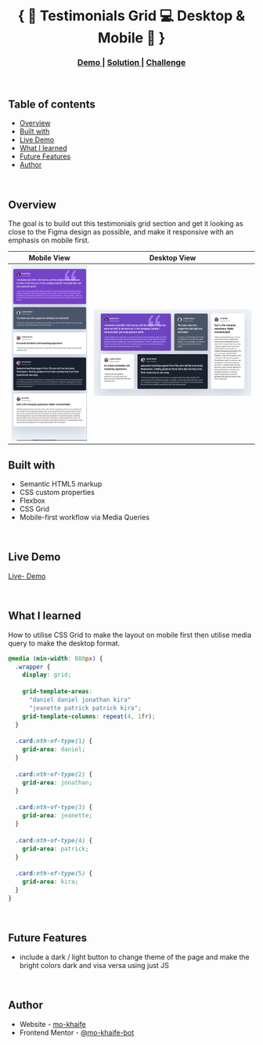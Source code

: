 <h1 align="center">{ 💬 Testimonials Grid 💻 Desktop & Mobile 📱 }</h1>

<div align="center">
  <h3>
    <a href="https://mo-khaife-bot.github.io/Testimonials-Grid-Responsive/">
      Demo
    </a>
    <span> | </span>
    <a href="https://github.com/mo-khaife-bot/Testimonials-Grid-Responsive">
      Solution
    </a>
    <span> | </span>
    <a href="https://www.frontendmentor.io/challenges/testimonials-grid-section-Nnw6J7Un7">
      Challenge
    </a>
  </h3>
</div>

<br>

## Table of contents

- [Overview](#overview)
- [Built with](#built-with)
- [Live Demo](#live-demo)
- [What I learned](#what-i-learned)
- [Future Features](#Future-Features)
- [Author](#author)

<br>

## Overview

The goal is to build out this testimonials grid section and get it looking as close to the Figma design as possible, and make it responsive with an emphasis on mobile first.

| Mobile View                                     | Desktop View                                      |
| ----------------------------------------------- | ------------------------------------------------- |
| ![Mobile](./images/Testimonial-Grid-Mobile.png) | ![Desktop](./images/Testimonial-Grid-Desktop.png) |

## Built with

- Semantic HTML5 markup
- CSS custom properties
- Flexbox
- CSS Grid
- Mobile-first workflow via Media Queries

<br>

## Live Demo

[Live- Demo](https://mo-khaife-bot.github.io/Testimonials-Grid-Responsive/)

<br>

## What I learned

How to utilise CSS Grid to make the layout on mobile first then utilise media query to make the desktop format.

```css
@media (min-width: 880px) {
  .wrapper {
    display: grid;

    grid-template-areas:
      "daniel daniel jonathan kira"
      "jeanette patrick patrick kira";
    grid-template-columns: repeat(4, 1fr);
  }

  .card:nth-of-type(1) {
    grid-area: daniel;
  }

  .card:nth-of-type(2) {
    grid-area: jonathan;
  }

  .card:nth-of-type(3) {
    grid-area: jeanette;
  }

  .card:nth-of-type(4) {
    grid-area: patrick;
  }

  .card:nth-of-type(5) {
    grid-area: kira;
  }
}
```

<br>

## Future Features

- include a dark / light button to change theme of the page and make the bright colors dark and visa versa using just JS

<br>

## Author

- Website - [mo-khaife](https://mo-khaife-site.netlify.app/)
- Frontend Mentor - [@mo-khaife-bot](https://www.frontendmentor.io/profile/mo-khaife-bot)
